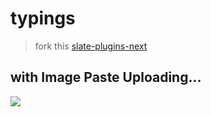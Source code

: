 # typings
> fork this [slate-plugins-next](https://github.com/zbeyens/slate-plugins-next/tree/master/packages/slate-plugins)

## with Image Paste Uploading...


[<img src="https://gitee.com/charlzyx/picgo/raw/master/go/20200306162338.jpg" >](https://charlzyx.github.io/typings/)
